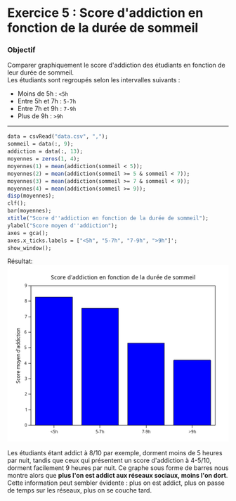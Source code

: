 # Exercice 5 : Score d'addiction en fonction de la durée de sommeil

### Objectif

Comparer graphiquement le score d'addiction des étudiants en fonction de leur durée de sommeil.  
Les étudiants sont regroupés selon les intervalles suivants :

- Moins de 5h : `<5h`
- Entre 5h et 7h : `5-7h`
- Entre 7h et 9h : `7-9h`
- Plus de 9h : `>9h`

---


```scilab
data = csvRead("data.csv", ",");
sommeil = data(:, 9);
addiction = data(:, 13);
moyennes = zeros(1, 4);
moyennes(1) = mean(addiction(sommeil < 5));
moyennes(2) = mean(addiction(sommeil >= 5 & sommeil < 7));
moyennes(3) = mean(addiction(sommeil >= 7 & sommeil < 9));
moyennes(4) = mean(addiction(sommeil >= 9));
disp(moyennes);
clf();
bar(moyennes);
xtitle("Score d''addiction en fonction de la durée de sommeil");
ylabel("Score moyen d''addiction");
axes = gca();
axes.x_ticks.labels = ["<5h", "5-7h", "7-9h", ">9h"]';
show_window();
```
Résultat:<br>
![Graphique des âges](img/score_add.png)

Les étudiants étant addict à 8/10 par exemple, dorment moins de 5 heures par nuit, tandis que ceux qui présentent un score d'addiction à 4-5/10, dorment facilement 9 heures par nuit.
Ce graphe sous forme de barres nous montre alors que **plus l'on est addict aux réseaux sociaux, moins l'on dort**.<br>
Cette information peut sembler évidente : plus on est addict, plus on passe de temps sur les réseaux, plus on se couche tard.